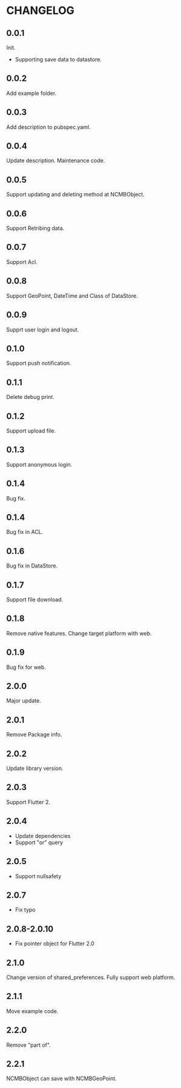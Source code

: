 # CHANGELOG

## 0.0.1

Init.

- Supporting save data to datastore.

## 0.0.2

Add example folder.

## 0.0.3

Add description to pubspec.yaml.

## 0.0.4

Update description. Maintenance code.

## 0.0.5

Support updating and deleting method at NCMBObject.

## 0.0.6

Support Retribing data.

## 0.0.7

Support Acl.

## 0.0.8

Support GeoPoint, DateTime and Class of DataStore.

## 0.0.9

Supprt user login and logout.

## 0.1.0

Support push notification.

## 0.1.1

Delete debug print.

## 0.1.2

Support upload file.

## 0.1.3

Support anonymous login.

## 0.1.4

Bug fix.

## 0.1.4

Bug fix in ACL.

## 0.1.6

Bug fix in DataStore.

## 0.1.7

Support file download.

## 0.1.8

Remove native features. Change target platform with web.

## 0.1.9

Bug fix for web.

## 2.0.0

Major update.

## 2.0.1

Remove Package info.

## 2.0.2

Update library version.

## 2.0.3

Support Flutter 2.

## 2.0.4

- Update dependencies
- Support "or" query

## 2.0.5

- Support nullsafety

## 2.0.7

- Fix typo

## 2.0.8-2.0.10

- Fix pointer object for Flutter 2.0

## 2.1.0

Change version of shared_preferences. Fully support web platform.

## 2.1.1

Move example code.

## 2.2.0

Remove "part of".

## 2.2.1

NCMBObject can save with NCMBGeoPoint.
